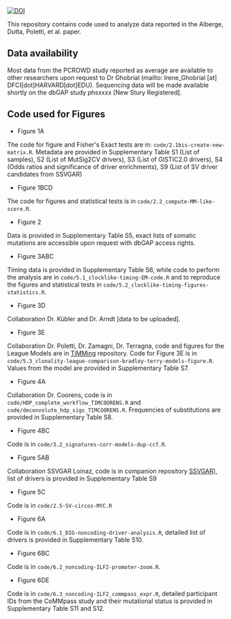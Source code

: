 [![DOI](https://zenodo.org/badge/826514679.svg)](https://doi.org/10.5281/zenodo.14774593)

This repository contains code used to analyze data reported in the Alberge, Dutta, Poletti, et al. paper. 

## Data availability

Most data from the PCROWD study reported as average are available to other researchers upon request to Dr Ghobrial (mailto: Irene_Ghobrial [at] DFCI[dot]HARVARD[dot]EDU). Sequencing data will be made available shortly on the dbGAP study phsxxxx [New Stury Registered].

## Code used for Figures

* Figure 1A

The code for figure and Fisher's Exact tests are in: `code/2.1bis-create-new-matrix.R`. Metadata are provided in Supplementary Table S1 (List of samples), S2 (List of MutSig2CV drivers), S3 (List of GISTIC2.0 drivers), S4 (Odds ratios and significance of driver enrichments), S9 (List of SV driver candidates from SSVGAR)

* Figure 1BCD

The code for figures and statistical tests is in `code/2.2_compute-MM-like-score.R`.

* Figure 2

Data is provided in Supplementary Table S5, exact lists of somatic mutations are accessible upon request with dbGAP access rights.

* Figure 3ABC

Timing data is provided in Supplementary Table S6, while code to perform the analysis are in `code/5.1_clocklike-timing-EM-code.R` and to reproduce the figures and statistical tests in `code/5.2_clocklike-timing-figures-statistics.R`.

* Figure 3D

Collaboration Dr. Kübler and Dr. Arndt [data to be uploaded].

* Figure 3E

Collaboration Dr. Poletti, Dr. Zamagni, Dr. Terragna, code and figures for the League Models are in [TiMMing](https://github.com/andrea-poletti-unibo/MS_TiMMing) repository. 
Code for Figure 3E is in `code/5.3_clonality-league-comparison-bradley-terry-models-figure.R`. Values from the model are provided in Supplementary Table S7.

* Figure 4A

Collaboration Dr. Coorens, code is in `code/HDP_complete_workflow_TIMCOORENS.R` and `code/deconvolute_hdp_sigs_TIMCOORENS.R`. Frequencies of substitutions are provided in Supplementary Table S8.

* Figure 4BC

Code is in `code/3.2_signatures-corr-models-dup-ccf.R`.

* Figure 5AB

Collaboration SSVGAR Loinaz, code is in companion repository [SSVGAR)](https://github.com/getzlab/SSVGAR), list of drivers is provided in Supplementary Table S9

* Figure 5C

Code is in `code/2.5-SV-circos-MYC.R`

* Figure 6A

Code is in `code/6.1_DIG-noncoding-driver-analysis.R`, detailed list of drivers is provided in Supplementary Table S10.

* Figure 6BC

Code is in `code/6.2_noncoding-ILF2-promoter-zoom.R`.

* Figure 6DE

Code is in `code/6.3_noncoding-ILF2_commpass_expr.R`, detailed participant IDs from the CoMMpass study and their mutational status is provided in Supplementary Table S11 and S12.
